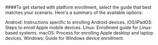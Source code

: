 ####To get started with platform enrollment, select the guide that best matches your scenario. Here's a summary of the available options:

Android: Instructions specific to enrolling Android devices.
iOS/iPadOS: Steps to enroll Apple mobile devices.
Linux: Enrollment guide for Linux-based systems.
macOS: Process for enrolling Apple desktop and laptop devices.
Windows: Guide for Windows device enrollment.
